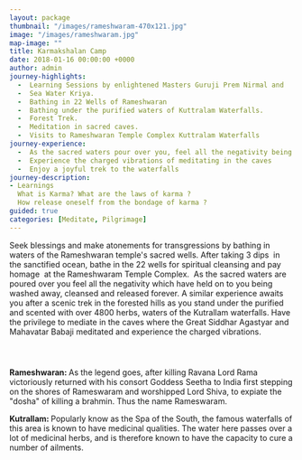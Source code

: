 ```yaml
---
layout: package
thumbnail: "/images/rameshwaram-470x121.jpg"
image: "/images/rameshwaram.jpg"
map-image: ""
title: Karmakshalan Camp
date: 2018-01-16 00:00:00 +0000
author: admin
journey-highlights:
  -  Learning Sessions by enlightened Masters Guruji Prem Nirmal and            Guruma Bhartiji.
  -  Sea Water Kriya. 
  -  Bathing in 22 Wells of Rameshwaran
  -  Bathing under the purified waters of Kuttralam Waterfalls.
  -  Forest Trek.
  -  Meditation in sacred caves.
  -  Visits to Rameshwaran Temple Complex Kuttralam Waterfalls
journey-experience: 
  -  As the sacred waters pour over you, feel all the negativity being washed away, cleansed and released forever.        
  -  Experience the charged vibrations of meditating in the caves
  -  Enjoy a joyful trek to the waterfalls
journey-description:
- Learnings
  What is Karma? What are the laws of karma ?
  How release oneself from the bondage of karma ?
guided: true
categories: [Meditate, Pilgrimage]
---
```

<p>Seek blessings and make atonements for transgressions by bathing in waters of the Rameshwaran temple's sacred wells. After taking 3 dips  in the sanctified ocean, bathe in the 22 wells for spiritual cleansing and pay homage  at the Rameshwaram Temple Complex.  As the sacred waters are poured over you feel all the negativity which have held on to you being washed away, cleansed and released forever. A similar experience awaits you after a scenic trek in the forested hills as you stand under the purified and scented with over 4800 herbs, waters of the Kutrallam waterfalls. Have the privilege to mediate in the caves where the Great Siddhar Agastyar and Mahavatar Babaji meditated and experience the charged vibrations.</p>
<h4> </h4>
<p><strong>Rameshwaran: </strong>As the legend goes, after killing Ravana Lord Rama victoriously returned with his consort Goddess Seetha to India first stepping on the shores of Rameswaram and worshipped Lord Shiva, to expiate the "dosha" of killing a brahmin. Thus the name Rameswaram.</p>
<p><strong>Kutrallam: </strong>Popularly know as the Spa of the South, the famous waterfalls of this area is known to have medicinal qualities. The water here passes over a lot of medicinal herbs, and is therefore known to have the capacity to cure a number of ailments.</p>
